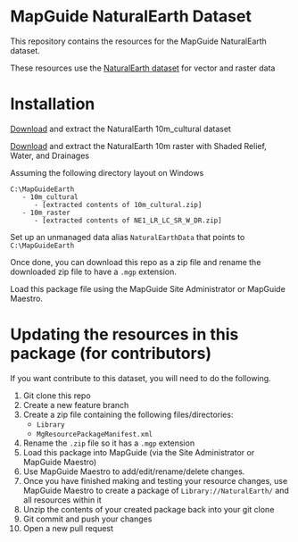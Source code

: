 # MapGuide NaturalEarth Dataset

This repository contains the resources for the MapGuide NaturalEarth dataset.

These resources use the [NaturalEarth dataset](http://naturalearthdata.com) for vector and raster data

# Installation

[Download](https://naturalearth.s3.amazonaws.com/10m_cultural/10m_cultural.zip) and extract the NaturalEarth 10m_cultural dataset

[Download](https://naturalearth.s3.amazonaws.com/10m_raster/NE1_LR_LC_SR_W_DR.zip) and extract the NaturalEarth 10m raster with Shaded Relief, Water, and Drainages

Assuming the following directory layout on Windows

```
C:\MapGuideEarth
   - 10m_cultural
      - [extracted contents of 10m_cultural.zip]
   - 10m_raster
      - [extracted contents of NE1_LR_LC_SR_W_DR.zip]
```

Set up an unmanaged data alias `NaturalEarthData` that points to `C:\MapGuideEarth`

Once done, you can download this repo as a zip file and rename the downloaded zip file to have a `.mgp` extension.

Load this package file using the MapGuide Site Administrator or MapGuide Maestro.

# Updating the resources in this package (for contributors)

If you want contribute to this dataset, you will need to do the following.

 1. Git clone this repo
 2. Create a new feature branch
 3. Create a zip file containing the following files/directories: 
    * `Library`
    * `MgResourcePackageManifest.xml`
 4. Rename the `.zip` file so it has a `.mgp` extension
 5. Load this package into MapGuide (via the Site Administrator or MapGuide Maestro)
 6. Use MapGuide Maestro to add/edit/rename/delete changes.
 7. Once you have finished making and testing your resource changes, use MapGuide Maestro to create a package of `Library://NaturalEarth/` and all resources within it
 8. Unzip the contents of your created package back into your git clone
 9. Git commit and push your changes
 10. Open a new pull request